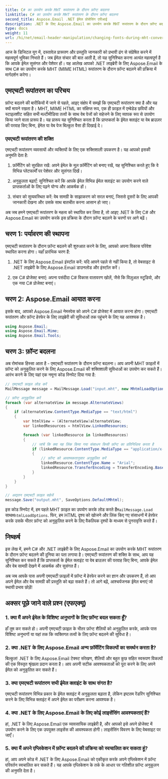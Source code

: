 ```yaml
---
title: C# का उपयोग करके MHT रूपांतरण के दौरान फ़ॉन्ट बदलना
linktitle: C# का उपयोग करके MHT रूपांतरण के दौरान फ़ॉन्ट बदलना
second_title: Aspose.Email .NET ईमेल प्रोसेसिंग एपीआई
description: .NET के लिए Aspose.Email का उपयोग करके MHT रूपांतरण के दौरान फ़ॉन्ट बदलना सीखें। स्रोत कोड के साथ चरण-दर-चरण मार्गदर्शिका। ईमेल संग्रहण और दस्तावेज़ प्रबंधन के लिए बिल्कुल सही।
type: docs
weight: 11
url: /hi/net/email-header-manipulation/changing-fonts-during-mht-conversion-using-csharp/
---
```


आज के डिजिटल युग में, दस्तावेज़ प्रारूपण और प्रस्तुति जानकारी को प्रभावी ढंग से संप्रेषित करने में महत्वपूर्ण भूमिका निभाते हैं। जब ईमेल संचार की बात आती है, तो यह सुनिश्चित करना अत्यंत महत्वपूर्ण है कि आपके ईमेल सुसंगत और पेशेवर हों। यह आलेख आपको .NET लाइब्रेरी के लिए Aspose.Email के साथ C# का उपयोग करके MHT (MIME HTML) रूपांतरण के दौरान फ़ॉन्ट बदलने की प्रक्रिया में मार्गदर्शन करेगा।

## एमएचटी रूपांतरण का परिचय

फ़ॉन्ट बदलने की बारीकियों में जाने से पहले, आइए संक्षेप में समझें कि एमएचटी रूपांतरण क्या है और यह क्यों मायने रखता है। MHT, MIME HTML का संक्षिप्त रूप, एक ही फ़ाइल में एम्बेडेड छवियों और स्टाइलशीट सहित सभी मल्टीमीडिया तत्वों के साथ वेब पेजों को सहेजने के लिए व्यापक रूप से उपयोग किया जाने वाला प्रारूप है। यह प्रारूप यह सुनिश्चित करता है कि प्राप्तकर्ता के ईमेल क्लाइंट या वेब ब्राउज़र की परवाह किए बिना, ईमेल या वेब पेज बिल्कुल वैसा ही दिखाई दे।

### एमएचटी रूपांतरण की शक्ति

एमएचटी रूपांतरण व्यवसायों और व्यक्तियों के लिए एक शक्तिशाली उपकरण है। यह आपको इसकी अनुमति देता है:

1. फ़ॉर्मेटिंग को सुरक्षित रखें: अपने ईमेल के मूल फ़ॉर्मेटिंग को बनाए रखें, यह सुनिश्चित करते हुए कि वे विभिन्न प्लेटफार्मों पर पेशेवर और सुसंगत दिखें।

2. अनुकूलता बढ़ाएँ: सुनिश्चित करें कि आपके ईमेल विभिन्न ईमेल क्लाइंट का उपयोग करने वाले प्राप्तकर्ताओं के लिए पढ़ने योग्य और आकर्षक हों।

3. संचार को सुव्यवस्थित करें: वेब सामग्री के साझाकरण को सरल बनाएं, जिससे दूसरों के लिए आपकी जानकारी देखना और उसके साथ बातचीत करना आसान हो जाए।

अब जब हमने एमएचटी रूपांतरण के महत्व को स्थापित कर लिया है, तो आइए .NET के लिए C# और Aspose.Email का उपयोग करके इस प्रक्रिया के दौरान फ़ॉन्ट बदलने के चरणों पर आगे बढ़ें।

## चरण 1: पर्यावरण की स्थापना

एमएचटी रूपांतरण के दौरान फ़ॉन्ट बदलने की शुरुआत करने के लिए, आपको अपना विकास परिवेश स्थापित करना होगा। यहाँ प्रारंभिक चरण हैं:

1. .NET के लिए Aspose.Email इंस्टॉल करें: यदि आपने पहले से नहीं किया है, तो वेबसाइट से .NET लाइब्रेरी के लिए Aspose.Email डाउनलोड और इंस्टॉल करें।

2. एक C# प्रोजेक्ट बनाएं: अपना पसंदीदा C# विकास वातावरण खोलें, जैसे कि विज़ुअल स्टूडियो, और एक नया C# प्रोजेक्ट बनाएं।

## चरण 2: Aspose.Email आयात करना

इसके बाद, आपको Aspose.Email नेमस्पेस को अपने C# प्रोजेक्ट में आयात करना होगा। एमएचटी रूपांतरण और फ़ॉन्ट हेरफेर के लिए लाइब्रेरी की सुविधाओं तक पहुंचने के लिए यह आवश्यक है।

```csharp
using Aspose.Email;
using Aspose.Email.Mime;
using Aspose.Email.Tools;
```

## चरण 3: फ़ॉन्ट बदलना

अब रोमांचक हिस्सा आता है - एमएचटी रूपांतरण के दौरान फ़ॉन्ट बदलना। आप अपनी MHT फ़ाइलों में फ़ॉन्ट को अनुकूलित करने के लिए Aspose.Email की शक्तिशाली सुविधाओं का उपयोग कर सकते हैं। आरंभ करने के लिए यहां एक नमूना कोड स्निपेट दिया गया है:

```csharp
// एमएचटी फ़ाइल लोड करें
MailMessage message = MailMessage.Load("input.mht", new MhtmlLoadOptions());

// फ़ॉन्ट अनुकूलित करें
foreach (var alternateView in message.AlternateViews)
{
    if (alternateView.ContentType.MediaType == "text/html")
    {
        var htmlView = (AlternateView)alternateView;
        var linkedResources = htmlView.LinkedResources;

        foreach (var linkedResource in linkedResources)
        {
            // जांचें कि क्या यह लिंक किया गया संसाधन किसी फ़ॉन्ट का प्रतिनिधित्व करता है
            if (linkedResource.ContentType.MediaType == "application/x-font-ttf")
            {
                // फ़ॉन्ट को आवश्यकतानुसार अनुकूलित करें
                linkedResource.ContentType.Name = "Arial";
                linkedResource.TransferEncoding = TransferEncoding.Base64;
            }
        }
    }
}

// अद्यतन एमएचटी फ़ाइल सहेजें
message.Save("output.mht", SaveOptions.DefaultMhtml);
```

 इस कोड स्निपेट में, हम पहले MHT फ़ाइल का उपयोग करके लोड करते हैं`MailMessage.Load` साथ`MhtmlLoadOptions`. फिर, हम HTML दृश्य को खोजने और लिंक किए गए संसाधनों में हेरफेर करके उसके भीतर फ़ॉन्ट को अनुकूलित करने के लिए वैकल्पिक दृश्यों के माध्यम से पुनरावृत्ति करते हैं।

## निष्कर्ष

इस लेख में, हमने C# और .NET लाइब्रेरी के लिए Aspose.Email का उपयोग करके MHT रूपांतरण के दौरान फ़ॉन्ट बदलने की दुनिया का पता लगाया है। एमएचटी रूपांतरण की शक्ति के साथ, आप यह सुनिश्चित कर सकते हैं कि प्राप्तकर्ता के ईमेल क्लाइंट या वेब ब्राउज़र की परवाह किए बिना, आपके ईमेल और वेब सामग्री देखने में आकर्षक और सुसंगत हैं।

अब जब आपके पास अपनी एमएचटी फ़ाइलों में फ़ॉन्ट में हेरफेर करने का ज्ञान और उपकरण हैं, तो आप अपने ईमेल और वेब सामग्री की प्रस्तुति को बढ़ा सकते हैं। तो आगे बढ़ें, आश्चर्यजनक ईमेल बनाएं जो स्थायी प्रभाव छोड़ें!

## अक्सर पूछे जाने वाले प्रश्न (एफएक्यू)

### 1. क्या मैं अपने ईमेल के विशिष्ट अनुभागों के लिए फ़ॉन्ट बदल सकता हूँ?

   हाँ तुम कर सकते हो। अपनी एमएचटी फ़ाइल के भीतर फ़ॉन्ट शैलियों को अनुकूलित करके, आपके पास विशिष्ट अनुभागों या यहां तक कि व्यक्तिगत तत्वों के लिए फ़ॉन्ट बदलने की सुविधा है।

### 2. क्या .NET के लिए Aspose.Email अन्य फ़ॉर्मेटिंग विकल्पों का समर्थन करता है?

   बिल्कुल! .NET के लिए Aspose.Email टेक्स्ट संरेखण, शैलियों और बहुत कुछ सहित स्वरूपण विकल्पों की एक विस्तृत श्रृंखला प्रदान करता है। आप अपनी सटीक आवश्यकताओं को पूरा करने के लिए अपने ईमेल को अनुकूलित कर सकते हैं।

### 3. क्या एमएचटी रूपांतरण सभी ईमेल क्लाइंट के साथ संगत है?

   एमएचटी रूपांतरण विभिन्न प्रकार के ईमेल क्लाइंट में अनुकूलता बढ़ाता है, लेकिन इष्टतम रेंडरिंग सुनिश्चित करने के लिए विभिन्न क्लाइंट में अपने ईमेल का परीक्षण करना आवश्यक है।

### 4. क्या .NET के लिए Aspose.Email के लिए कोई लाइसेंसिंग आवश्यकताएं हैं?

   हां, .NET के लिए Aspose.Email एक व्यावसायिक लाइब्रेरी है, और आपको इसे अपने प्रोजेक्ट में उपयोग करने के लिए एक उपयुक्त लाइसेंस की आवश्यकता होगी। लाइसेंसिंग विवरण के लिए वेबसाइट पर जाएँ।

### 5. क्या मैं अपने एप्लिकेशन में फ़ॉन्ट बदलने की प्रक्रिया को स्वचालित कर सकता हूं?

   हां, आप अपने कोड में .NET के लिए Aspose.Email को एकीकृत करके अपने एप्लिकेशन में फ़ॉन्ट परिवर्तन स्वचालित कर सकते हैं। यह आपके एप्लिकेशन के तर्क के आधार पर गतिशील फ़ॉन्ट अनुकूलन की अनुमति देता है।